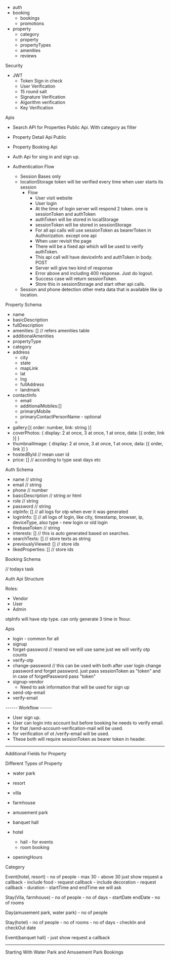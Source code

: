- auth
- booking
    - bookings
    - promotions
- property
    - category
    - property
    - propertyTypes
    - amenities
    - reviews



Security
- JWT
    - Token Sign in check
    - User Verification
    - 15 round salt
    - Signature Verification
    - Algorithm verification
    - Key Verification

Apis
- Search API for Properties Public Api. With category as filter
- Property Detail Api Public
- Property Booking Api

- Auth Api for sing in and sign up.

- Authentication Flow
    - Session Bases only
    - locationStorage token will be verified every time when user starts its session
        - Flow
            - User visit website 
            - User login
            - At the time of login server will respond 2 token. one is sessionToken and authToken
            - authToken will be stored in localStorage
            - sessionToken will be stored in sessionStorage
            - For all api calls will use sessionToken as bearerToken in Authorization. except one api
            - When user revisit the page
            - There will be a fixed api which will be used to verify authToken. 
            - This api call will have deviceInfo and authToken in body. POST
            - Server will give two kind of response
            - Error above and including 400 response. Just do logout.
            - Success case will return sessionToken.
            - Store this in sessionStorage and start other api calls.
    - Session and phone detection other meta data that is available like ip location.


Property Schema
- name
- basicDescription
- fullDescription
- amenities: [] // refers amenities table
- additionalAmenities
- propertyType
- category
- address
    - city
    - state
    - mapLink
    - lat
    - lng
    - fullAddress
    - landmark
- contactInfo
    - email
    - additionalMobiles:[]
    - primaryMobile
    - primaryContactPersonName - optional
    - 
- gallery:[{ order: number, link: string }]
- coverPhotos: { display: 2 at once, 3 at once, 1 at once, data: [{ order, link }] }
- thumbnailImage: { display: 2 at once, 3 at once, 1 at once, data: [{ order, link }] }
- hostedById // mean user id
- price: [] // according to type seat days etc


Auth Schema
- name // string
- email // string
- phone // number
- basicDescription // string or html
- role // string
- password // string
- otpInfo: [] // all logs for otp when ever it was generated
- loginInfo: [] // all logs of login, like city, timestamp, browser, ip, deviceType, also type - new login or old login
- firebaseToken // string
- interests: [] // this is auto generated based on searches.
- searchTexts: [] // store texts as string
- previouslyViewed: [] // store ids
- likedProperties: [] // store ids


Booking Schema





// todays task

Auth Api Structure

Roles:
- Vendor
- User
- Admin

otpInfo will have otp type. can only generate 3 time in 1hour.

Apis
- login - common for all
- signup
- forget-password // resend we will use same just we will verify otp counts
- verify-otp
- change-password // this can be used with both after user login change password and forget password. just pass sessionToken as "token" and in case of forgetPassword pass "token"
- signup-vendor
    - Need to ask information that will be used for sign up
- send-otp-email
- verify-email

------ Workflow ------
- User sign up. 
- User can login into account but before booking he needs to verify email.
- for that /send-account-verification-mail will be used.
- for verification of ot /verify-email will be used.
- These both will require sessionToken as bearer token in header.



------------------------
Additional Fields for Property

Different Types of Property
- water park
- resort
- villa
- farmhouse
- amusement park
- banquet hall
- hotel
    - hall - for events
    - room booking

- openingHours


Category


Event(hotel, resort)
    - no of people - max 30 - above 30 just show request a callback
    - include food - request callback
    - include decoration - request callback
    - duration - startTime and endTime we will ask

Stay(Vila, farmhouse)
    - no of people
    - no of days - startDate endDate
    - no of rooms

Day(amusement park, water park)
    - no of people

Stay(hotel)
    - no of people
    - no of rooms
    - no of days - checkIn and checkOut date

Event(banquet hall)
    - just show request a callback


----------
Starting With Water Park and Amusement Park Bookings

